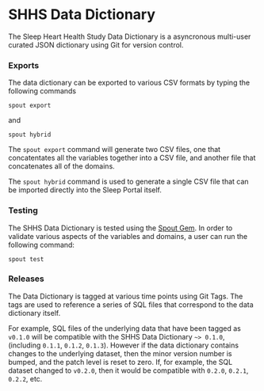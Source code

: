 SHHS Data Dictionary
========================

The Sleep Heart Health Study Data Dictionary is a asyncronous multi-user curated JSON dictionary using Git for version control.

### Exports

The data dictionary can be exported to various CSV formats by typing the following commands

```
spout export
```

and

```
spout hybrid
```

The `spout export` command will generate two CSV files, one that concatentates all the variables together into a CSV file, and another file that concatenates all of the domains.


The `spout hybrid` command is used to generate a single CSV file that can be imported directly into the Sleep Portal itself.


### Testing

The SHHS Data Dictionary is tested using the [Spout Gem](https://github.com/sleepepi/spout). In order to validate various aspects of the variables and domains, a user can run the following command:

```
spout test
```


### Releases

The Data Dictionary is tagged at various time points using Git Tags. The tags are used to reference a series of SQL files that correspond to the data dictionary itself.

For example, SQL files of the underlying data that have been tagged as `v0.1.0` will be compatible with the SHHS Data Dictionary `~> 0.1.0`, (including `0.1.1`, `0.1.2`, `0.1.3`). However if the data dictionary contains changes to the underlying dataset, then the minor version number is bumped, and the patch level is reset to zero.  If, for example, the SQL dataset changed to `v0.2.0`, then it would be compatible with `0.2.0`, `0.2.1`, `0.2.2`, etc.
